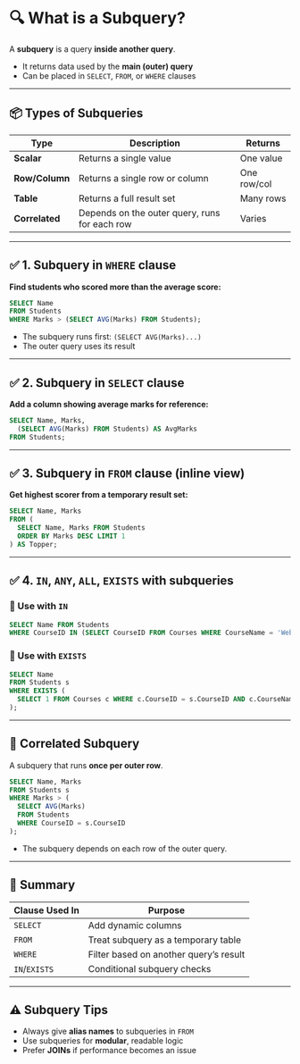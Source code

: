 # 🔍 What is a Subquery?

A **subquery** is a query **inside another query**.

* It returns data used by the **main (outer) query**
* Can be placed in `SELECT`, `FROM`, or `WHERE` clauses

---

## 📦 Types of Subqueries

| Type           | Description                                   | Returns     |
| -------------- | --------------------------------------------- | ----------- |
| **Scalar**     | Returns a single value                        | One value   |
| **Row/Column** | Returns a single row or column                | One row/col |
| **Table**      | Returns a full result set                     | Many rows   |
| **Correlated** | Depends on the outer query, runs for each row | Varies      |

---

## ✅ 1. Subquery in `WHERE` clause

**Find students who scored more than the average score:**

```sql
SELECT Name
FROM Students
WHERE Marks > (SELECT AVG(Marks) FROM Students);
```

* The subquery runs first: `(SELECT AVG(Marks)...)`
* The outer query uses its result

---

## ✅ 2. Subquery in `SELECT` clause

**Add a column showing average marks for reference:**

```sql
SELECT Name, Marks,
  (SELECT AVG(Marks) FROM Students) AS AvgMarks
FROM Students;
```

---

## ✅ 3. Subquery in `FROM` clause (inline view)

**Get highest scorer from a temporary result set:**

```sql
SELECT Name, Marks
FROM (
  SELECT Name, Marks FROM Students
  ORDER BY Marks DESC LIMIT 1
) AS Topper;
```

---

## ✅ 4. `IN`, `ANY`, `ALL`, `EXISTS` with subqueries

### 📌 Use with `IN`

```sql
SELECT Name FROM Students
WHERE CourseID IN (SELECT CourseID FROM Courses WHERE CourseName = 'Web Dev');
```

### 📌 Use with `EXISTS`

```sql
SELECT Name
FROM Students s
WHERE EXISTS (
  SELECT 1 FROM Courses c WHERE c.CourseID = s.CourseID AND c.CourseName = 'Web Dev'
);
```

---

## 🔁 Correlated Subquery

A subquery that runs **once per outer row**.

```sql
SELECT Name, Marks
FROM Students s
WHERE Marks > (
  SELECT AVG(Marks)
  FROM Students
  WHERE CourseID = s.CourseID
);
```

* The subquery depends on each row of the outer query.

---

## 🧠 Summary

| Clause Used In | Purpose                                |
| -------------- | -------------------------------------- |
| `SELECT`       | Add dynamic columns                    |
| `FROM`         | Treat subquery as a temporary table    |
| `WHERE`        | Filter based on another query’s result |
| `IN`/`EXISTS`  | Conditional subquery checks            |

---

## ⚠️ Subquery Tips

* Always give **alias names** to subqueries in `FROM`
* Use subqueries for **modular**, readable logic
* Prefer **JOINs** if performance becomes an issue
